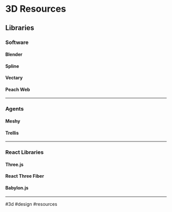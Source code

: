 # 3D Resources

## Libraries

### Software

#### Blender

#### Spline

#### Vectary

#### Peach Web

---

### Agents

#### Meshy

#### Trellis

---

### React Libraries

#### Three.js

#### React Three Fiber

#### Babylon.js


---

#3d #design #resources

